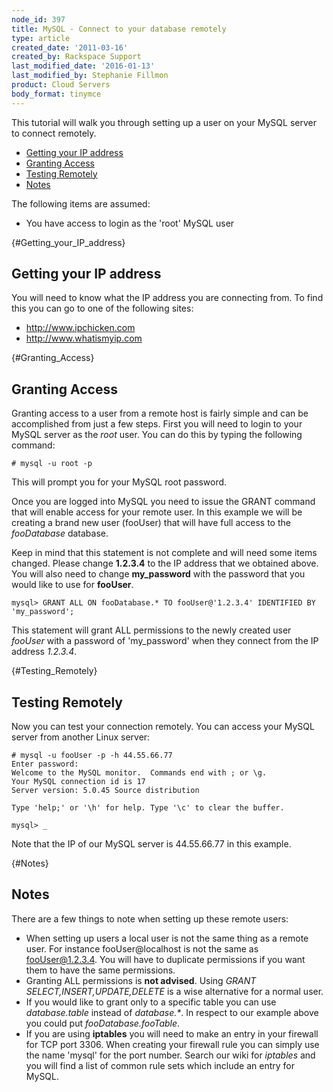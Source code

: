```yaml
---
node_id: 397
title: MySQL - Connect to your database remotely
type: article
created_date: '2011-03-16'
created_by: Rackspace Support
last_modified_date: '2016-01-13'
last_modified_by: Stephanie Fillmon
product: Cloud Servers
body_format: tinymce
---
```


This tutorial will walk you through setting up a user on your MySQL
server to connect remotely.

-   [<span class="toctext">Getting your IP
    address</span>](#Getting_your_IP_address)
-   [<span class="toctext">Granting Access</span>](#Granting_Access)
-   [<span class="toctext">Testing Remotely</span>](#Testing_Remotely)
-   [<span class="toctext">Notes</span>](#Notes)

The following items are assumed:

-   You have access to login as the 'root' MySQL user

[](){#Getting_your_IP_address}

<span class="mw-headline">Getting your IP address </span>
---------------------------------------------------------

You will need to know what the IP address you are connecting from. To
find this you can go to one of the following sites:

-   <http://www.ipchicken.com>
-   <http://www.whatismyip.com>

[](){#Granting_Access}

<span class="mw-headline">Granting Access </span>
-------------------------------------------------

Granting access to a user from a remote host is fairly simple and can be
accomplished from just a few steps. First you will need to login to your
MySQL server as the *root* user. You can do this by typing the following
command:

    # mysql -u root -p

This will prompt you for your MySQL root password.

Once you are logged into MySQL you need to issue the GRANT command that
will enable access for your remote user. In this example we will be
creating a brand new user (fooUser) that will have full access to the
*fooDatabase* database.

Keep in mind that this statement is not complete and will need some
items changed. Please change **1.2.3.4** to the IP address that we
obtained above. You will also need to change **my\_password** with the
password that you would like to use for **fooUser**.

    mysql> GRANT ALL ON fooDatabase.* TO fooUser@'1.2.3.4' IDENTIFIED BY 'my_password';

This statement will grant ALL permissions to the newly created user
*fooUser* with a password of 'my\_password' when they connect from the
IP address *1.2.3.4*.

[](){#Testing_Remotely}

<span class="mw-headline">Testing Remotely </span>
--------------------------------------------------

Now you can test your connection remotely. You can access your MySQL
server from another Linux server:

    # mysql -u fooUser -p -h 44.55.66.77
    Enter password:
    Welcome to the MySQL monitor.  Commands end with ; or \g.
    Your MySQL connection id is 17
    Server version: 5.0.45 Source distribution

    Type 'help;' or '\h' for help. Type '\c' to clear the buffer.

    mysql> _

Note that the IP of our MySQL server is 44.55.66.77 in this example.

[](){#Notes}

<span class="mw-headline">Notes </span>
---------------------------------------

There are a few things to note when setting up these remote users:

-   When setting up users a local user is not the same thing as a
    remote user. For instance fooUser@localhost is not the same
    as fooUser@1.2.3.4. You will have to duplicate permissions if you
    want them to have the same permissions.
-   Granting ALL permissions is **not advised**. Using *GRANT
    SELECT,INSERT,UPDATE,DELETE* is a wise alternative for a
    normal user.
-   If you would like to grant only to a specific table you can use
    *database.table* instead of *database.\**. In respect to our example
    above you could put *fooDatabase.fooTable*.
-   If you are using **iptables** you will need to make an entry in your
    firewall for TCP port 3306. When creating your firewall rule you can
    simply use the name 'mysql' for the port number. Search our wiki for
    *iptables* and you will find a list of common rule sets which
    include an entry for MySQL.



